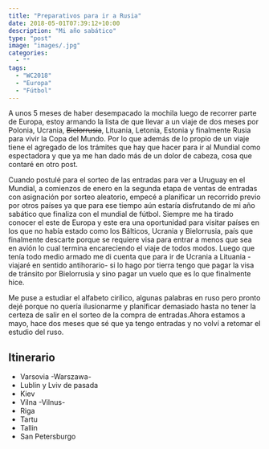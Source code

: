 ```yaml
---
title: "Preparativos para ir a Rusia"
date: 2018-05-01T07:39:12+10:00
description: "Mi año sabático"
type: "post"
image: "images/.jpg"
categories: 
  - ""
tags:
  - "WC2018"
  - "Europa"
  - "Fútbol"
---
```


A unos 5 meses de haber desempacado la mochila luego de recorrer parte de Europa, estoy armando la lista de que llevar a un viaje de dos meses por Polonia, Ucrania, ~~Bielorrusia~~, Lituania, Letonia, Estonia y finalmente Rusia para vivir la Copa del Mundo. Por lo que además de lo propio de un viaje tiene el agregado de los trámites que hay que hacer para ir al Mundial como espectadora y que ya me han dado más de un dolor de cabeza, cosa que contaré en otro post. 

Cuando postulé para el sorteo de las entradas para ver a Uruguay en el Mundial, a comienzos de enero en la segunda etapa de ventas de entradas con asignación por sorteo aleatorio, empecé a planificar un recorrido previo por otros países ya que para ese tiempo aún estaría disfrutando de mi año sabático que finaliza con el mundial de fútbol. Siempre me ha tirado conocer el este de Europa y este era una oportunidad para visitar países en los que no había estado como los Bálticos, Ucrania y Bielorrusia, país que finalmente descarte porque se requiere visa para entrar a menos que sea en avión lo cual termina encareciendo el viaje de todos modos. Luego que tenía todo medio armado me di cuenta que para ir de Ucrania a Lituania -viajaré en sentido antihorario- si lo hago por tierra tengo que pagar la visa de tránsito por Bielorrusia y sino pagar un vuelo que es lo que finalmente hice.

Me puse a estudiar el alfabeto cirílico, algunas palabras en ruso pero pronto dejé porque no quería ilusionarme y planificar demasiado hasta no tener la certeza de salir en el sorteo de la compra de entradas.Ahora estamos a mayo, hace dos meses que sé que ya tengo entradas y no volví a retomar el estudio del ruso.

## Itinerario

-  Varsovia -Warszawa-
-  Lublin y Lviv de pasada
-  Kiev
-  Vilna -Vilnus-
-  Riga
-  Tartu
-  Tallin
-  San Petersburgo

